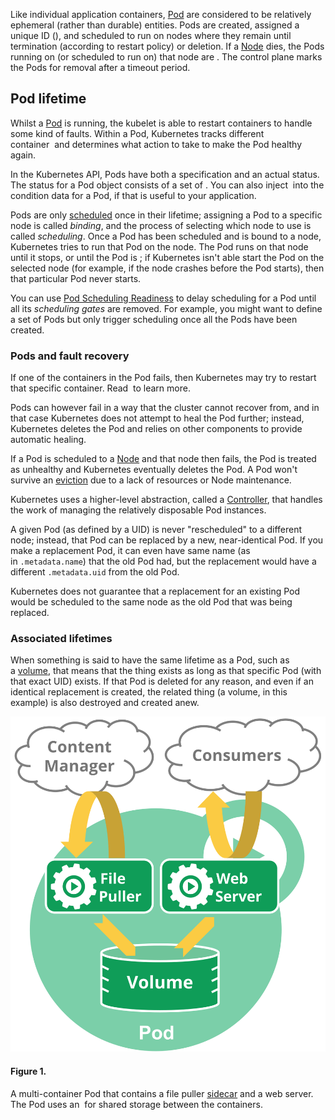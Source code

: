 Like individual application containers, [Pod](../Pod.md) are considered to be relatively ephemeral (rather than durable) entities. Pods are created, assigned a unique ID ([](https://kubernetes.io/docs/concepts/overview/working-with-objects/names/#uids)), and scheduled to run on nodes where they remain until termination (according to restart policy) or deletion. If a [Node](../../Kubernetes%20Achitecture/Node.md) dies, the Pods running on (or scheduled to run on) that node are [](https://kubernetes.io/docs/concepts/workloads/pods/pod-lifecycle/#pod-garbage-collection). The control plane marks the Pods for removal after a timeout period.

## Pod lifetime[](https://kubernetes.io/docs/concepts/workloads/pods/pod-lifecycle/#pod-lifetime)

Whilst a [Pod](../Pod.md) is running, the kubelet is able to restart containers to handle some kind of faults. Within a Pod, Kubernetes tracks different container [](https://kubernetes.io/docs/concepts/workloads/pods/pod-lifecycle/#container-states) and determines what action to take to make the Pod healthy again.

In the Kubernetes API, Pods have both a specification and an actual status. The status for a Pod object consists of a set of [](https://kubernetes.io/docs/concepts/workloads/pods/pod-lifecycle/#pod-conditions). You can also inject [](https://kubernetes.io/docs/concepts/workloads/pods/pod-lifecycle/#pod-readiness-gate) into the condition data for a Pod, if that is useful to your application.

Pods are only [scheduled](https://kubernetes.io/docs/concepts/scheduling-eviction/) once in their lifetime; assigning a Pod to a specific node is called _binding_, and the process of selecting which node to use is called _scheduling_. Once a Pod has been scheduled and is bound to a node, Kubernetes tries to run that Pod on the node. The Pod runs on that node until it stops, or until the Pod is [](https://kubernetes.io/docs/concepts/workloads/pods/pod-lifecycle/#pod-termination); if Kubernetes isn't able start the Pod on the selected node (for example, if the node crashes before the Pod starts), then that particular Pod never starts.

You can use [Pod Scheduling Readiness](https://kubernetes.io/docs/concepts/scheduling-eviction/pod-scheduling-readiness/) to delay scheduling for a Pod until all its _scheduling gates_ are removed. For example, you might want to define a set of Pods but only trigger scheduling once all the Pods have been created.

### Pods and fault recovery[](https://kubernetes.io/docs/concepts/workloads/pods/pod-lifecycle/#pod-fault-recovery)

If one of the containers in the Pod fails, then Kubernetes may try to restart that specific container. Read [](https://kubernetes.io/docs/concepts/workloads/pods/pod-lifecycle/#container-restarts) to learn more.

Pods can however fail in a way that the cluster cannot recover from, and in that case Kubernetes does not attempt to heal the Pod further; instead, Kubernetes deletes the Pod and relies on other components to provide automatic healing.

If a Pod is scheduled to a [Node](../../Kubernetes%20Achitecture/Node.md) and that node then fails, the Pod is treated as unhealthy and Kubernetes eventually deletes the Pod. A Pod won't survive an [eviction](https://kubernetes.io/docs/concepts/scheduling-eviction/) due to a lack of resources or Node maintenance.

Kubernetes uses a higher-level abstraction, called a [Controller](../../Kubernetes%20Achitecture/Controller.md), that handles the work of managing the relatively disposable Pod instances.

A given Pod (as defined by a UID) is never "rescheduled" to a different node; instead, that Pod can be replaced by a new, near-identical Pod. If you make a replacement Pod, it can even have same name (as in `.metadata.name`) that the old Pod had, but the replacement would have a different `.metadata.uid` from the old Pod.

Kubernetes does not guarantee that a replacement for an existing Pod would be scheduled to the same node as the old Pod that was being replaced.

### Associated lifetimes[](https://kubernetes.io/docs/concepts/workloads/pods/pod-lifecycle/#associated-lifetimes)

When something is said to have the same lifetime as a Pod, such as a [volume](https://kubernetes.io/docs/concepts/storage/volumes/), that means that the thing exists as long as that specific Pod (with that exact UID) exists. If that Pod is deleted for any reason, and even if an identical replacement is created, the related thing (a volume, in this example) is also destroyed and created anew.

![c24fe148fb7c359eb7952b15c2729fdb_MD5](../../Images/c24fe148fb7c359eb7952b15c2729fdb_MD5.svg)

#### Figure 1.

A multi-container Pod that contains a file puller [sidecar](https://kubernetes.io/docs/concepts/workloads/pods/sidecar-containers/) and a web server. The Pod uses an [](https://kubernetes.io/docs/concepts/storage/volumes/#emptydir) for shared storage between the containers.